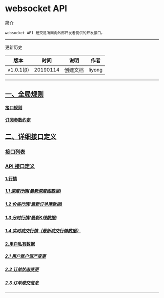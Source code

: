 # websocket API

简介

```
websocket API 是交易所面向外部开发者提供的开发接口。
```

------

更新历史

| 版本        | 时间       | 说明          | 作者     |
| --------- | -------- | ----------- | ------ |
| v1.0.1(β) | 20190114 | 创建文档 | liyong |

------

## [一、全局规则](https://github.com/coinsuper-premium/websocket_API_docs/wiki#%E4%B8%80%E5%85%A8%E5%B1%80%E8%A7%84%E5%88%99)

#### [接口规则](https://github.com/coinsuper-premium/websocket_API_docs/wiki#%E6%8E%A5%E5%8F%A3%E8%A7%84%E5%88%99)

#### [订阅参数约定](https://github.com/coinsuper-premium/websocket_API_docs/wiki#%E8%AE%A2%E9%98%85%E5%8F%82%E6%95%B0%E7%BA%A6%E5%AE%9A)

## [二、详细接口定义](https://github.com/coinsuper-premium/websocket_API_docs/wiki#%E4%BA%8C%E8%AF%A6%E7%BB%86%E6%8E%A5%E5%8F%A3%E5%AE%9A%E4%B9%89)

### [接口列表](https://github.com/coinsuper-premium/websocket_API_docs/wiki#%E6%8E%A5%E5%8F%A3%E5%88%97%E8%A1%A8)

### [API 接口定义](https://github.com/coinsuper-premium/websocket_API_docs/wiki#api-%E6%8E%A5%E5%8F%A3%E5%AE%9A%E4%B9%89)

#### [1.行情](https://github.com/coinsuper-premium/websocket_API_docs/wiki#1%E8%A1%8C%E6%83%85)

##### [1.1 深度行情(最新深度图数据)](https://github.com/coinsuper-premium/websocket_API_docs/wiki#11-%E6%B7%B1%E5%BA%A6%E8%A1%8C%E6%83%85%E6%9C%80%E6%96%B0%E6%B7%B1%E5%BA%A6%E5%9B%BE%E6%95%B0%E6%8D%AE)

##### [1.2 价格行情(最新订单簿数据)](https://github.com/coinsuper-premium/websocket_API_docs/wiki#12-%E4%BB%B7%E6%A0%BC%E8%A1%8C%E6%83%85%E6%9C%80%E6%96%B0%E8%AE%A2%E5%8D%95%E7%B0%BF%E6%95%B0%E6%8D%AE)

##### [1.3 分时行情(最新K线数据)](https://github.com/coinsuper-premium/websocket_API_docs/wiki#13-%E5%88%86%E6%97%B6%E8%A1%8C%E6%83%85%E6%9C%80%E6%96%B0k%E7%BA%BF%E6%95%B0%E6%8D%AE)

##### [1.4 实时成交行情（最新成交行情数据）](https://github.com/coinsuper-premium/websocket_API_docs/wiki#14-%E5%AE%9E%E6%97%B6%E6%88%90%E4%BA%A4%E8%A1%8C%E6%83%85%E6%9C%80%E6%96%B0%E6%88%90%E4%BA%A4%E8%A1%8C%E6%83%85%E6%95%B0%E6%8D%AE)

#### [2.用户私有数据](https://github.com/coinsuper-premium/websocket_API_docs/wiki#2%E7%94%A8%E6%88%B7%E7%A7%81%E6%9C%89%E6%95%B0%E6%8D%AE)

##### [2.1 用户账户资产变更](https://github.com/coinsuper-premium/websocket_API_docs/wiki#21-%E7%94%A8%E6%88%B7%E8%B4%A6%E6%88%B7%E8%B5%84%E4%BA%A7%E5%8F%98%E6%9B%B4)

##### [2.2 订单状态变更](https://github.com/coinsuper-premium/websocket_API_docs/wiki#22-%E8%AE%A2%E5%8D%95%E7%8A%B6%E6%80%81%E5%8F%98%E6%9B%B4)

##### [2.3 订单成交信息](https://github.com/coinsuper-premium/websocket_API_docs/wiki#23-%E8%AE%A2%E5%8D%95%E6%88%90%E4%BA%A4%E4%BF%A1%E6%81%AF)

------


